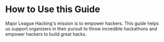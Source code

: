 # How to Use this Guide

Major League Hacking's mission is to empower hackers. This guide helps us support organizers in their pursuit to throw incredible hackathons and empower hackers to build great hacks.


